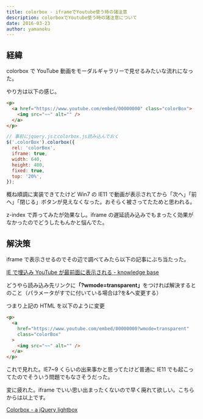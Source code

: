```yaml
---
title: colorbox - iframeでYoutube使う時の諸注意
description: colorboxでYoutube使う時の諸注意について
date: 2016-03-23
author: yamanoku
---
```


## 経緯

colorbox で YouTube 動画をモーダルギャラリーで見せるみたいな流れになった。

やり方は以下の感じ。

```html
<p>
  <a href="https://www.youtube.com/embed/00000000" class="colorBox">
    <img src="~~" alt="" />
  </a>
</p>
```

```js
// 事前にjquery.jsとcolorbox.js読み込んでおく
$('.colorBox').colorbox({
  rel: 'colorBox',
  iframe: true,
  width: 640,
  height: 480,
  fixed: true,
  top: '20%',
});
```

概ね順調に実装できてたけど Win7 の IE11 で動画が表示されてから「次へ」「前へ」「閉じる」ボタンが見えなくなった。おそらく被さってたためと思われる。

z-index で弄ってみたが効果なし。iframe の遅延読み込みでもまったく効果がなかったのでどうしたもんかと悩んでた。

## 解決策

iframe で表示させるのでその辺で調べてみたら以下の記事にぶち当たった。

[IE で埋込み YouTube が最前面に表示される - knowledge base](http://shinimae.hatenablog.com/entry/2016/01/08/184617)

どうやら読み込み先リンクに<b>「?wmode=transparent」</b>をつければ解決するとのこと（パラメータがすでに付いている場合は?を&へ変更する）

つまり上記の HTML を以下のように変更

```html
<p>
  <a
    href="https://www.youtube.com/embed/00000000?wmode=transparent"
    class="colorBox"
  >
    <img src="~~" alt="" />
  </a>
</p>
```

これで見れた。IE7~9 くらいの出来事かと思ってたけど普通に IE11 でも起こってたのでそういう問題でもなさそうだった。

変に疲れた。iframe でいい思い出まったくないので早く廃れて欲しい。こちらからは以上です。

[Colorbox - a jQuery lightbox](http://www.jacklmoore.com/colorbox/)
